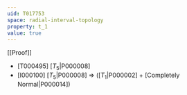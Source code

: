 ```yaml
---
uid: T017753
space: radial-interval-topology
property: t_1
value: true
---
```

[[Proof]]

* [T000495] [$T_5$|P000008]
* [I000100] [$T_5$|P000008] => ([$T_1$|P000002] + [Completely Normal|P000014])

